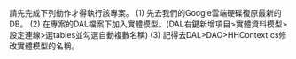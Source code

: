 請先完成下列動作才得執行該專案。
(1) 先去我們的Google雲端硬碟復原最新的DB。
(2) 在專案的DAL檔案下加入實體模型。(DAL右鍵新增項目>實體資料模型>設定連線>選tables並勾選自動複數名稱)
(3) 記得去DAL>DAO>HHContext.cs修改實體模型的名稱。
